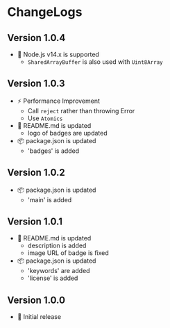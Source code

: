 # ChangeLogs

## Version 1.0.4

- :pushpin: Node.js v14.x is supported
  - `SharedArrayBuffer` is also used with `Uint8Array`

## Version 1.0.3

- :zap: Performance Improvement
  - Call `reject` rather than throwing Error
  - Use `Atomics`
- :memo: README.md is updated
  - logo of badges are updated
- :package: package.json is updated
  - 'badges' is added

## Version 1.0.2

- :package: package.json is updated
  - 'main' is added

## Version 1.0.1

- :memo: README.md is updated
  - description is added
  - image URL of badge is fixed
- :package: package.json is updated
  - 'keywords' are added
  - 'license' is added

## Version 1.0.0

- :tada: Initial release
